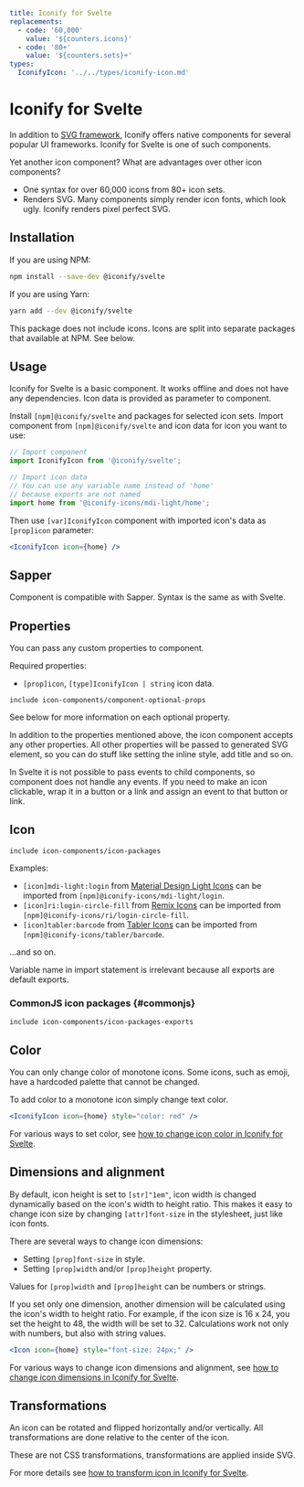 ```yaml
title: Iconify for Svelte
replacements:
  - code: '60,000'
    value: '${counters.icons}'
  - code: '80+'
    value: '${counters.sets}+'
types:
  IconifyIcon: '../../types/iconify-icon.md'
```

# Iconify for Svelte

In addition to [SVG framework](../svg-framework/index.md), Iconify offers native components for several popular UI frameworks. Iconify for Svelte is one of such components.

Yet another icon component? What are advantages over other icon components?

- One syntax for over 60,000 icons from 80+ icon sets.
- Renders SVG. Many components simply render icon fonts, which look ugly. Iconify renders pixel perfect SVG.

## Installation

If you are using NPM:

```bash
npm install --save-dev @iconify/svelte
```

If you are using Yarn:

```bash
yarn add --dev @iconify/svelte
```

This package does not include icons. Icons are split into separate packages that available at NPM. See below.

## Usage

Iconify for Svelte is a basic component. It works offline and does not have any dependencies. Icon data is provided as parameter to component.

Install `[npm]@iconify/svelte` and packages for selected icon sets. Import component from `[npm]@iconify/svelte` and icon data for icon you want to use:

```js
// Import component
import IconifyIcon from '@iconify/svelte';

// Import icon data
// You can use any variable name instead of 'home'
// because exports are not named
import home from '@iconify-icons/mdi-light/home';
```

Then use `[var]IconifyIcon` component with imported icon's data as `[prop]icon` parameter:

```jsx
<IconifyIcon icon={home} />
```

## Sapper

Component is compatible with Sapper. Syntax is the same as with Svelte.

## Properties

You can pass any custom properties to component.

Required properties:

- `[prop]icon`, `[type]IconifyIcon | string` icon data.

`include icon-components/component-optional-props`

See below for more information on each optional property.

In addition to the properties mentioned above, the icon component accepts any other properties. All other properties will be passed to generated SVG element, so you can do stuff like setting the inline style, add title and so on.

In Svelte it is not possible to pass events to child components, so component does not handle any events. If you need to make an icon clickable, wrap it in a button or a link and assign an event to that button or link.

## Icon

`include icon-components/icon-packages`

Examples:

- `[icon]mdi-light:login` from [Material Design Light Icons](https://iconify.design/icon-sets/mdi-light/) can be imported from `[npm]@iconify-icons/mdi-light/login`.
- `[icon]ri:login-circle-fill` from [Remix Icons](https://iconify.design/icon-sets/ri/) can be imported from `[npm]@iconify-icons/ri/login-circle-fill`.
- `[icon]tabler:barcode` from [Tabler Icons](https://iconify.design/icon-sets/tabler/) can be imported from `[npm]@iconify-icons/tabler/barcode`.

...and so on.

Variable name in import statement is irrelevant because all exports are default exports.

### CommonJS icon packages {#commonjs}

`include icon-components/icon-packages-exports`

## Color

You can only change color of monotone icons. Some icons, such as emoji, have a hardcoded palette that cannot be changed.

To add color to a monotone icon simply change text color.

```jsx
<IconifyIcon icon={home} style="color: red" />
```

For various ways to set color, see [how to change icon color in Iconify for Svelte](./color.md).

## Dimensions and alignment

By default, icon height is set to `[str]"1em"`, icon width is changed dynamically based on the icon's width to height ratio. This makes it easy to change icon size by changing `[attr]font-size` in the stylesheet, just like icon fonts.

There are several ways to change icon dimensions:

- Setting `[prop]font-size` in style.
- Setting `[prop]width` and/or `[prop]height` property.

Values for `[prop]width` and `[prop]height` can be numbers or strings.

If you set only one dimension, another dimension will be calculated using the icon's width to height ratio. For example, if the icon size is 16 x 24, you set the height to 48, the width will be set to 32. Calculations work not only with numbers, but also with string values.

```jsx
<Icon icon={home} style="font-size: 24px;" />
```

For various ways to change icon dimensions and alignment, see [how to change icon dimensions in Iconify for Svelte](./dimensions.md).

## Transformations

An icon can be rotated and flipped horizontally and/or vertically. All transformations are done relative to the center of the icon.

These are not CSS transformations, transformations are applied inside SVG.

For more details see [how to transform icon in Iconify for Svelte](./transform.md).
